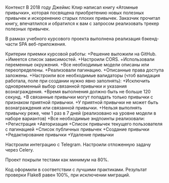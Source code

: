 Контекст
В 2018 году Джеймс Клир написал книгу «Атомные привычки», которая посвящена приобретению новых полезных привычек и искоренению старых плохих привычек. Заказчик прочитал книгу, впечатлился и обратился к вам с запросом реализовать трекер полезных привычек.

В рамках учебного курсового проекта выполнена реализация бэкенд-части SPA веб-приложения.

Критерии приемки курсовой работы:
+Решение выложили на GitHub.
+Имеется список зависимостей.
+Настроили CORS.
+Использовали переменные окружения.
+Все необходимые модели описаны или переопределены.
+Реализовали пагинацию.
+Описанные права доступа заложены.
+Настроили все необходимые валидаторы (чтоб валидация работала, поле при создании нужно явно заполнять):
+Исключить одновременный выбор связанной привычки и указания вознаграждения.
+Время выполнения должно быть не больше 120 секунд.
+В связанные привычки могут попадать только привычки с признаком приятной привычки.
+У приятной привычки не может быть вознаграждения или связанной привычки.
+Нельзя выполнять привычку реже, чем 1 раз в 7 дней (реализовано на уровне модели в наборе вариантов)
+Все необходимые эндпоинты реализовали:
+Регистрация
+Авторизация
+Список привычек текущего пользователя с пагинацией
+Список публичных привычек
+Создание привычки
+Редактирование привычки
+Удаление привычки

Настроили интеграцию с Telegram.
Настроили отложенную задачу через Celery.

Проект покрыли тестами как минимум на 80%.

Код оформили в соответствии с лучшими практиками.
Результат проверки Flake8 равен 100%, при исключении миграций.
